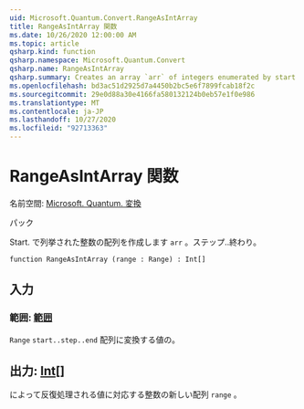 ```yaml
---
uid: Microsoft.Quantum.Convert.RangeAsIntArray
title: RangeAsIntArray 関数
ms.date: 10/26/2020 12:00:00 AM
ms.topic: article
qsharp.kind: function
qsharp.namespace: Microsoft.Quantum.Convert
qsharp.name: RangeAsIntArray
qsharp.summary: Creates an array `arr` of integers enumerated by start..step..end.
ms.openlocfilehash: bd3ac51d2925d7a4450b2bc5e6f7899fcab18f2c
ms.sourcegitcommit: 29e0d88a30e4166fa580132124b0eb57e1f0e986
ms.translationtype: MT
ms.contentlocale: ja-JP
ms.lasthandoff: 10/27/2020
ms.locfileid: "92713363"
---
```

# <a name="rangeasintarray-function"></a>RangeAsIntArray 関数

名前空間: [Microsoft. Quantum. 変換](xref:Microsoft.Quantum.Convert)

パック [](https://nuget.org/packages/)


Start. で列挙された整数の配列を作成します `arr` 。ステップ..終わり。

```qsharp
function RangeAsIntArray (range : Range) : Int[]
```


## <a name="input"></a>入力

### <a name="range--range"></a>範囲: [範囲](xref:microsoft.quantum.lang-ref.range)

`Range` `start..step..end` 配列に変換する値の。



## <a name="output--int"></a>出力: [Int](xref:microsoft.quantum.lang-ref.int)[]

によって反復処理される値に対応する整数の新しい配列 `range` 。